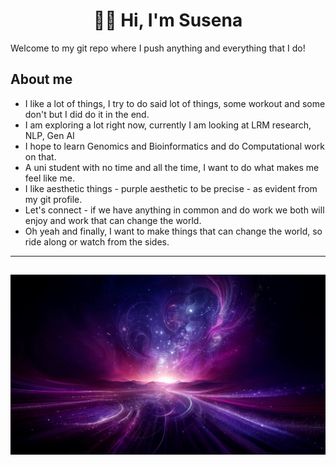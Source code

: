 
<h1 align = "center" > 💜✨ Hi, I'm Susena </h1> 

Welcome to my git repo where I push anything and everything that I do!

## About me

- I like a lot of things, I try to do said lot of things, some workout and some don't but I did do it in the end.
- I am exploring a lot right now, currently I am looking at LRM research, NLP, Gen AI
- I hope to learn Genomics and Bioinformatics and do Computational work on that.
- A uni student with no time and all the time, I want to do what makes me feel like me.
- I like aesthetic things - purple aesthetic to be precise - as evident from my git profile.
- Let's connect - if we have anything in common and do work we both will enjoy and work that can change the world.
- Oh yeah and finally, I want to make things that can change the world, so ride along or watch from the sides.

---
![Pretty Background](WowBg.jpg)
---



